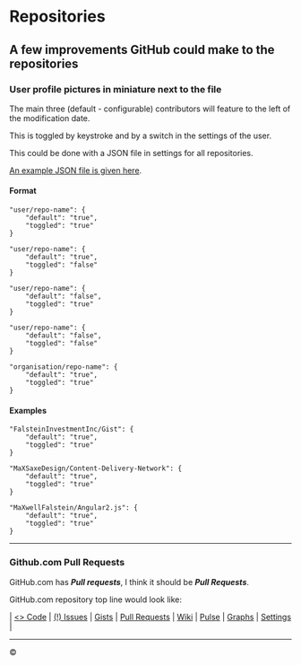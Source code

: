 # Repositories

## A few improvements GitHub could make to the repositories

### User profile pictures in miniature next to the file

The main three (default - configurable) contributors will feature to the left of the modification date.

This is toggled by keystroke and by a switch in the settings of the user.

This could be done with a JSON file in settings for all repositories.

[An example JSON file is given here](https://github.com/MaXwellFalstein/GitHub-Improvements/blob/master/Repositories/repo-contrib-pic.json).

#### Format

    "user/repo-name": {
        "default": "true",
        "toggled": "true"
    }

    "user/repo-name": {
        "default": "true",
        "toggled": "false"
    }

    "user/repo-name": {
        "default": "false",
        "toggled": "true"
    }

    "user/repo-name": {
        "default": "false",
        "toggled": "false"
    }

    "organisation/repo-name": {
        "default": "true",
        "toggled": "true"
    }

#### Examples

    "FalsteinInvestmentInc/Gist": {
        "default": "true",
        "toggled": "true"
    }

    "MaXSaxeDesign/Content-Delivery-Network": {
        "default": "true",
        "toggled": "true"
    }

    "MaXwellFalstein/Angular2.js": {
        "default": "true",
        "toggled": "true"
    }

---

### Github.com Pull Requests

GitHub.com has ***Pull requests***, I think it should be ***Pull Requests***.

GitHub.com repository top line would look like:

| [<> Code](https://github.com/MaXwellFalstein/GitHub-Improvements) | [(!) Issues](https://github.com/MaXwellFalstein/GitHub-Improvements/Issues) | [Gists](https://github.com/MaXwellFalstein/GitHub-Improvements/tree/master/Gists) | [Pull Requests](https://github.com/MaXwellFalstein/GitHub-Improvements/tree/master/Pull-Requests) | [Wiki](https://github.com/MaXwellFalstein/GitHub-Improvements/wiki) | [Pulse](https://github.com/MaXwellFalstein/GitHub-Improvements/pulse) | [Graphs](https://github.com/MaXwellFalstein/GitHub-Improvements/graphs/contributors) | [Settings](https://github.com/MaXwellFalstein/GitHub-Improvements/settings) |



---

&copy;
